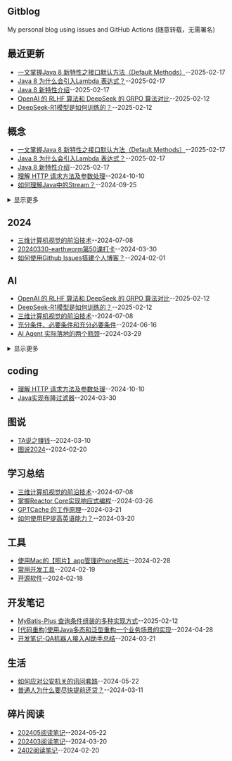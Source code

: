 ## Gitblog
My personal blog using issues and GitHub Actions (随意转载，无需署名)

## 最近更新
- [一文掌握Java 8 新特性之接口默认方法（Default Methods）](https://github.com/humyna/gitblog/issues/38)--2025-02-17
- [Java 8 为什么会引入Lambda 表达式？](https://github.com/humyna/gitblog/issues/37)--2025-02-17
- [Java 8 新特性介绍](https://github.com/humyna/gitblog/issues/36)--2025-02-17
- [OpenAI 的 RLHF 算法和 DeepSeek 的 GRPO 算法对比](https://github.com/humyna/gitblog/issues/35)--2025-02-12
- [DeepSeek-R1模型是如何训练的？](https://github.com/humyna/gitblog/issues/34)--2025-02-12
## 概念
- [一文掌握Java 8 新特性之接口默认方法（Default Methods）](https://github.com/humyna/gitblog/issues/38)--2025-02-17
- [Java 8 为什么会引入Lambda 表达式？](https://github.com/humyna/gitblog/issues/37)--2025-02-17
- [Java 8 新特性介绍](https://github.com/humyna/gitblog/issues/36)--2025-02-17
- [理解 HTTP 请求方法及参数处理](https://github.com/humyna/gitblog/issues/32)--2024-10-10
- [如何理解Java中的Stream？](https://github.com/humyna/gitblog/issues/31)--2024-09-25
<details><summary>显示更多</summary>

- [充分条件、必要条件和充分必要条件](https://github.com/humyna/gitblog/issues/29)--2024-06-16
</details>

## 2024
- [三维计算机视觉的前沿技术](https://github.com/humyna/gitblog/issues/30)--2024-07-08
- [20240330-earthworm第50课打卡](https://github.com/humyna/gitblog/issues/25)--2024-03-30
- [如何使用Github Issues搭建个人博客？](https://github.com/humyna/gitblog/issues/1)--2024-02-01
## AI
- [OpenAI 的 RLHF 算法和 DeepSeek 的 GRPO 算法对比](https://github.com/humyna/gitblog/issues/35)--2025-02-12
- [DeepSeek-R1模型是如何训练的？](https://github.com/humyna/gitblog/issues/34)--2025-02-12
- [三维计算机视觉的前沿技术](https://github.com/humyna/gitblog/issues/30)--2024-07-08
- [充分条件、必要条件和充分必要条件](https://github.com/humyna/gitblog/issues/29)--2024-06-16
- [AI Agent 实际落地的两个瓶颈](https://github.com/humyna/gitblog/issues/23)--2024-03-29
<details><summary>显示更多</summary>

- [AI Agent 在开发领域中的使用](https://github.com/humyna/gitblog/issues/22)--2024-03-28
- [AI Agent目前的局限以及商业方向](https://github.com/humyna/gitblog/issues/21)--2024-03-28
- [LangChain 框架核心组件概览](https://github.com/humyna/gitblog/issues/20)--2024-03-28
- [AI Agent 开发框架 ModelScope-Agent](https://github.com/humyna/gitblog/issues/19)--2024-03-28
- [GPTCache 的工作原理](https://github.com/humyna/gitblog/issues/16)--2024-03-21
- [字节AI应用](https://github.com/humyna/gitblog/issues/10)--2024-02-27
- [AI提示词汇总](https://github.com/humyna/gitblog/issues/9)--2024-02-27
- [初识AI Agent](https://github.com/humyna/gitblog/issues/4)--2024-02-04
- [AI时代，个人现在如何行动？](https://github.com/humyna/gitblog/issues/3)--2024-02-04
- [ReAct流程](https://github.com/humyna/gitblog/issues/2)--2024-02-04
</details>

## coding
- [理解 HTTP 请求方法及参数处理](https://github.com/humyna/gitblog/issues/32)--2024-10-10
- [Java实现布隆过滤器](https://github.com/humyna/gitblog/issues/24)--2024-03-30
## 图说
- [TA说之赚钱](https://github.com/humyna/gitblog/issues/12)--2024-03-10
- [图说2024](https://github.com/humyna/gitblog/issues/8)--2024-02-20
## 学习总结
- [三维计算机视觉的前沿技术](https://github.com/humyna/gitblog/issues/30)--2024-07-08
- [掌握Reactor Core实现响应式编程](https://github.com/humyna/gitblog/issues/18)--2024-03-26
- [GPTCache 的工作原理](https://github.com/humyna/gitblog/issues/16)--2024-03-21
- [如何使用EP提高英语能力？](https://github.com/humyna/gitblog/issues/15)--2024-03-20
## 工具
- [使用Mac的【照片】app管理iPhone照片](https://github.com/humyna/gitblog/issues/11)--2024-02-28
- [常用开发工具](https://github.com/humyna/gitblog/issues/6)--2024-02-19
- [开源软件](https://github.com/humyna/gitblog/issues/5)--2024-02-18
## 开发笔记
- [MyBatis-Plus 查询条件组装的多种实现方式](https://github.com/humyna/gitblog/issues/33)--2025-02-12
- [[代码重构]使用Java多态和泛型重构一个业务场景的实现](https://github.com/humyna/gitblog/issues/26)--2024-04-28
- [开发笔记-QA机器人接入AI助手总结](https://github.com/humyna/gitblog/issues/17)--2024-03-21
## 生活
- [如何应对公安机关的讯问套路](https://github.com/humyna/gitblog/issues/27)--2024-05-22
- [普通人为什么要尽快提前还贷？](https://github.com/humyna/gitblog/issues/13)--2024-03-11
## 碎片阅读
- [202405阅读笔记](https://github.com/humyna/gitblog/issues/28)--2024-05-22
- [202403阅读笔记](https://github.com/humyna/gitblog/issues/14)--2024-03-20
- [2402阅读笔记](https://github.com/humyna/gitblog/issues/7)--2024-02-20
